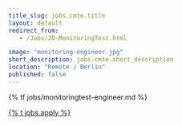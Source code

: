 ```yaml
---
title_slug: jobs.cmte.title
layout: default
redirect_from:
   - /Jobs/JD-MonitoringTest.html

image: "monitoring-engineer.jpg"
short_description: jobs.cmte.short_description
location: "Remote / Berlin"
published: false
---
```


{% tf jobs/monitoringtest-engineer.md %}

<div class="d-grid gap-2 col-4 mx-auto mt-5">
<a href="mailto:jobs-scs@osb-alliance.com?subject={% t jobs.cmte.title %}" class="btn btn-secondary btn-lg">{% t jobs.apply %}</a>
